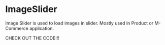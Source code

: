 # ImageSlider

Image Slider is used to load images in slider. Mostly used in Product or M-Commerce application.

CHECK OUT THE CODE!!!
